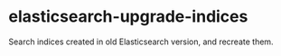 # elasticsearch-upgrade-indices
Search indices created in old Elasticsearch version, and recreate them.
